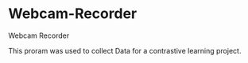 # Webcam-Recorder
Webcam Recorder

This proram was used to collect Data for a contrastive learning project. 
